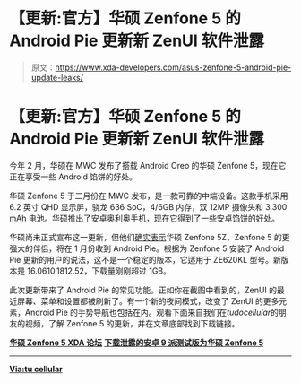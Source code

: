 # 【更新:官方】华硕 Zenfone 5 的 Android Pie 更新新 ZenUI 软件泄露

> 原文：<https://www.xda-developers.com/asus-zenfone-5-android-pie-update-leaks/>

# 【更新:官方】华硕 Zenfone 5 的 Android Pie 更新新 ZenUI 软件泄露

今年 2 月，华硕在 MWC 发布了搭载 Android Oreo 的华硕 Zenfone 5，现在它正在享受一些 Android 馅饼的好处。

华硕 Zenfone 5 于二月份在 MWC 发布，是一款可靠的中端设备。这款手机采用 6.2 英寸 QHD 显示屏，骁龙 636 SoC，4/6GB 内存，双 12MP 摄像头和 3,300 mAh 电池。华硕推出了安卓奥利奥手机，现在它得到了一些安卓馅饼的好处。

华硕尚未正式宣布这一更新，但他们[确实表示](https://www.xda-developers.com/asus-zenfone-5z-android-pie-january-2019/)华硕 Zenfone 5Z，Zenfone 5 的更强大的伴侣，将在 1 月份收到 Android Pie。根据为 Zenfone 5 安装了 Android Pie 更新的用户的说法，这不是一个稳定的版本，它适用于 ZE620KL 型号。新版本是 16.0610.1812.52，下载量刚刚超过 1GB。

此次更新带来了 Android Pie 的常见功能。正如你在截图中看到的，ZenUI 的最近屏幕、菜单和设置都被刷新了。有一个新的夜间模式，改变了 ZenUI 的更多元素，Android Pie 的手势导航也包括在内。观看下面来自我们在*tudocellular*的朋友的视频，了解 Zenfone 5 的更新，并在文章底部找到下载链接。

[**华硕 Zenfone 5 XDA 论坛**](https://forum.xda-developers.com/zenfone-5) [**下载泄露的安卓 9 派测试版为华硕 Zenfone 5**](https://dlcdnets.asus.com/pub/ASUS/ZenFone/ZE620KL/UL-ASUS_X00QD-ASUS-16.0610.1812.58-1.1.15-user.zip)

* * *

[**Via:tu cellular**](https://www.tudocelular.com/Asus/noticias/n134986/chegou-android-9-0-pie-instalado-zenfone-5-manual.html)